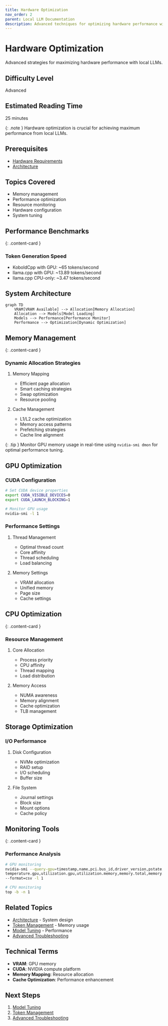 ```yaml
---
title: Hardware Optimization
nav_order: 2
parent: Local LLM Documentation
description: Advanced techniques for optimizing hardware performance with local Large Language Models
---
```


# Hardware Optimization

Advanced strategies for maximizing hardware performance with local LLMs.

## Difficulty Level
Advanced

## Estimated Reading Time
25 minutes

{: .note }
Hardware optimization is crucial for achieving maximum performance from local LLMs.

## Prerequisites
- [Hardware Requirements](../quick-start/hardware-requirements.md)
- [Architecture](architecture.md)

## Topics Covered
- Memory management
- Performance optimization
- Resource monitoring
- Hardware configuration
- System tuning

## Performance Benchmarks

{: .content-card }
### Token Generation Speed
- KoboldCpp with GPU: ~65 tokens/second
- llama.cpp with GPU: ~13.89 tokens/second
- llama.cpp CPU-only: ~3.47 tokens/second

## System Architecture

```mermaid
graph TD
    VRAM[VRAM Available] --> Allocation[Memory Allocation]
    Allocation --> Models[Model Loading]
    Models --> Performance[Performance Monitor]
    Performance --> Optimization[Dynamic Optimization]
```

## Memory Management

{: .content-card }
### Dynamic Allocation Strategies
1. Memory Mapping
   - Efficient page allocation
   - Smart caching strategies
   - Swap optimization
   - Resource pooling

2. Cache Management
   - L1/L2 cache optimization
   - Memory access patterns
   - Prefetching strategies
   - Cache line alignment

{: .tip }
Monitor GPU memory usage in real-time using `nvidia-smi dmon` for optimal performance tuning.

## GPU Optimization

### CUDA Configuration
```bash
# Set CUDA device properties
export CUDA_VISIBLE_DEVICES=0
export CUDA_LAUNCH_BLOCKING=1

# Monitor GPU usage
nvidia-smi -l 1
```

### Performance Settings
1. Thread Management
   - Optimal thread count
   - Core affinity
   - Thread scheduling
   - Load balancing

2. Memory Settings
   - VRAM allocation
   - Unified memory
   - Page size
   - Cache settings

## CPU Optimization

{: .content-card }
### Resource Management
1. Core Allocation
   - Process priority
   - CPU affinity
   - Thread mapping
   - Load distribution

2. Memory Access
   - NUMA awareness
   - Memory alignment
   - Cache optimization
   - TLB management

## Storage Optimization

### I/O Performance
1. Disk Configuration
   - NVMe optimization
   - RAID setup
   - I/O scheduling
   - Buffer size

2. File System
   - Journal settings
   - Block size
   - Mount options
   - Cache policy

## Monitoring Tools

{: .content-card }
### Performance Analysis
```bash
# GPU monitoring
nvidia-smi --query-gpu=timestamp,name,pci.bus_id,driver_version,pstate,pcie.link.gen.max,\
temperature.gpu,utilization.gpu,utilization.memory,memory.total,memory.free,memory.used \
--format=csv -l 1

# CPU monitoring
top -b -n 1
```

## Related Topics
- [Architecture](architecture.md) - System design
- [Token Management](token-management.md) - Memory usage
- [Model Tuning](model-tuning.md) - Performance
- [Advanced Troubleshooting](advanced-troubleshooting.md)

## Technical Terms
- **VRAM**: GPU memory
- **CUDA**: NVIDIA compute platform
- **Memory Mapping**: Resource allocation
- **Cache Optimization**: Performance enhancement

## Next Steps
1. [Model Tuning](model-tuning.md)
2. [Token Management](token-management.md)
3. [Advanced Troubleshooting](advanced-troubleshooting.md)